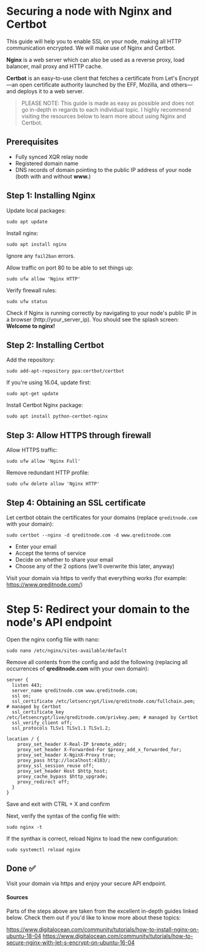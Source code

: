 # Securing a node with Nginx and Certbot

This guide will help you to enable SSL on your node, making all HTTP communication encrypted. We will make use of Nginx and Certbot.

 **Nginx** is a web server which can also be used as a reverse proxy, load balancer, mail proxy and HTTP cache.

 **Certbot** is an easy-to-use client that fetches a certificate from Let's Encrypt—an open certificate authority launched by the EFF, Mozilla, and others—and deploys it to a web server.

>PLEASE NOTE: This guide is made as easy as possible and does not go in-depth in regards to each individual topic. I highly recommend visiting the resources below to learn more about using Nginx and Certbot.

## Prerequisites
* Fully synced XQR relay node
* Registered domain name
* DNS records of domain pointing to the public IP address of your node (both with and without **www.**)

## Step 1: Installing Nginx
Update local packages:
```
sudo apt update
```
Install nginx:
```
sudo apt install nginx
```
Ignore any `fail2ban` errors.

Allow traffic on port 80 to be able to set things up:
```
sudo ufw allow 'Nginx HTTP'
```
Verify firewall rules:
```
sudo ufw status
```
Check if Nginx is running correctly by navigating to your node's public IP in a browser (http://your_server_ip). You should see the splash screen: **Welcome to nginx!**

## Step 2: Installing Certbot

Add the repository:
```
sudo add-apt-repository ppa:certbot/certbot
```
If you're using 16.04, update first:
```
sudo apt-get update
```

Install Certbot Nginx package:
```
sudo apt install python-certbot-nginx
```

## Step 3: Allow HTTPS through firewall

Allow HTTPS traffic:
```
sudo ufw allow 'Nginx Full'
```
Remove redundant HTTP profile:
```
sudo ufw delete allow 'Nginx HTTP'
```

## Step 4: Obtaining an SSL certificate

Let certbot obtain the certificates for your domains (replace `qreditnode.com` with your domain):
```
sudo certbot --nginx -d qreditnode.com -d www.qreditnode.com
```
* Enter your email
* Accept the terms of service
* Decide on whether to share your email
* Choose any of the 2 options (we'll overwrite this later, anyway)

Visit your domain via https to verify that everything works (for example: https://www.qreditnode.com/)

# Step 5: Redirect your domain to the node's API endpoint

Open the nginx config file with nano:
```
sudo nano /etc/nginx/sites-available/default
```

Remove all contents from the config and add the following (replacing all occurrences of **qreditnode.com** with your own domain):

```
server {
  listen 443;
  server_name qreditnode.com www.qreditnode.com;
  ssl on;
  ssl_certificate /etc/letsencrypt/live/qreditnode.com/fullchain.pem; # managed by Certbot
  ssl_certificate_key /etc/letsencrypt/live/qreditnode.com/privkey.pem; # managed by Certbot
  ssl_verify_client off;
  ssl_protocols TLSv1 TLSv1.1 TLSv1.2;

location / {
    proxy_set_header X-Real-IP $remote_addr;
    proxy_set_header X-Forwarded-For $proxy_add_x_forwarded_for;
    proxy_set_header X-NginX-Proxy true;
    proxy_pass http://localhost:4103/;
    proxy_ssl_session_reuse off;
    proxy_set_header Host $http_host;
    proxy_cache_bypass $http_upgrade;
    proxy_redirect off;
  }
}
```
Save and exit with CTRL + X and confirm

Next, verify the syntax of the config file with:
```
sudo nginx -t
```
If the synthax is correct, reload Nginx to load the new configuration:
```
sudo systemctl reload nginx
```
## Done ✅
Visit your domain via https and enjoy your secure API endpoint.

#### Sources
Parts of the steps above are taken from the excellent in-depth guides linked below. Check them out if you'd like to know more about these topics:

https://www.digitalocean.com/community/tutorials/how-to-install-nginx-on-ubuntu-18-04
https://www.digitalocean.com/community/tutorials/how-to-secure-nginx-with-let-s-encrypt-on-ubuntu-16-04
